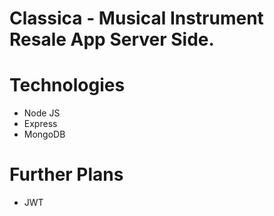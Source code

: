 <h1>
    Classica - Musical Instrument Resale App Server Side.
</h1>

<h1>Technologies</h1>
<ul>
<li>Node JS</li>
<li>Express</li>
<li>MongoDB</li>
</ul>

<h1>Further Plans</h1>

<ul>
<li>JWT</li>
</ul>